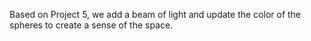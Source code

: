 
Based on Project 5, we add a beam of light and update the color of the spheres to create a sense of the space.
